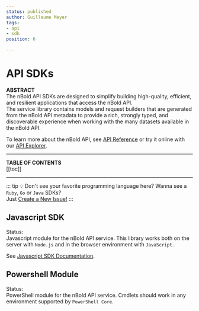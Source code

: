 ```yaml
---
status: published
author: Guillaume Meyer
tags:
- api
- sdk
position: 6

---
```

# API SDKs

**ABSTRACT**  
The nBold API SDKs are designed to simplify building high-quality, efficient, and resilient applications that access the nBold API.  
The service library contains models and request builders that are generated from the nBold API metadata to provide a rich, strongly typed, and discoverable experience when working with the many datasets available in the nBold API.

To learn more about the nBold API, see [API Reference](https://docs.nbold.co/api) or try it online with our [API Explorer](https://docs.nbold.co/api/explorer).

---

**TABLE OF CONTENTS**  
[[toc]]

---

::: tip 💡 Don't see your favorite programming language here?
Wanna see a `Ruby`, `Go` or `Java` SDKs?  
Just [Create a New Issue!](https://github.com/nboldhq/docs/issues)
:::

## Javascript SDK
Status: <Badge text="beta" type="warning"/>  
Javascript module for the nBold API service. This library works both on the server with `Node.js` and in the browser environment with `JavaScript`.

See [Javascript SDK Documentation](/api/latest/sdks/javascript).

## Powershell Module
Status: <Badge text="Coming Soon" type="error"/>  
PowerShell module for the nBold API service. Cmdlets should work in any environment supported by `PowerShell Core`.

